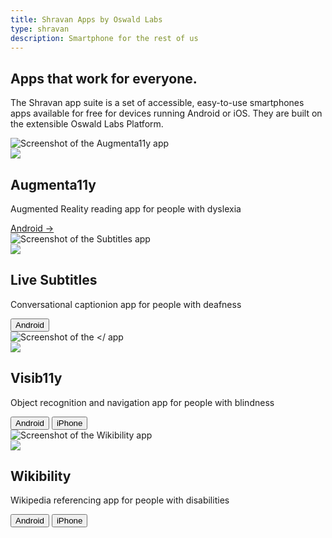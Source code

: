 ```yaml
---
title: Shravan Apps by Oswald Labs
type: shravan
description: Smartphone for the rest of us
---
```


<section class="hero triangle">
	<div class="container">
		<div class="row justify-content-center">
			<div class="col-md-6 text-center mb-5">
				<h1>Apps that work for everyone.</h1>
				<p class="intro-para">The Shravan app suite is a set of accessible, easy-to-use smartphones apps available for free for devices running Android or iOS. They are built on the extensible Oswald Labs Platform.</p>
			</div>
		</div>
	</div>
</section>
<section>
	<div class="container mt-5 pt-4">
		<div class="row">
			<div class="col-md">
				<div class="card card-phone">
					<div class="screen">
						<img alt="Screenshot of the Augmenta11y app" src="https://res.cloudinary.com/anand-chowdhary/image/upload/v1540547239/oswald-labs/shravan/augmenta11y.png">
					</div>
				</div>
				<div class="text-center">
					<img class="icon" src="https://static.oswaldlabs.com/shravan-icons/augmenta11y/generated/android-chrome-144x144.png">
					<h2 class="subheading">Augmenta11y</h2>
					<p>Augmented Reality reading app for people with dyslexia</p>
					<div>
						<a class="btn btn-outline-danger" href="https://play.google.com/store/apps/details?id=com.oswaldlabs.augmenta11y">Android &rarr;</a>
					</div>
				</div>
			</div>
			<div class="col-md">
				<div class="card card-phone">
					<div class="screen">
						<img alt="Screenshot of the Subtitles app" src="https://res.cloudinary.com/anand-chowdhary/image/upload/v1540546287/oswald-labs/shravan/live-subtitles.png">
					</div>
				</div>
				<div class="text-center">
					<img class="icon" src="https://static.oswaldlabs.com/shravan-icons/live-subtitles/generated/android-chrome-144x144.png">
					<h2 class="subheading">Live Subtitles</h2>
					<p>Conversational captionion app for people with deafness</p>
					<div class="app-icons mt-4 d-none">
						<button class="btn btn-dark">
							<i class="fab fa-android"></i>
							Android
						</button>
					</div>
				</div>
			</div>
			<div class="col-md">
				<div class="card card-phone">
					<div class="screen">
						<img alt="Screenshot of the </ app" src="https://res.cloudinary.com/anand-chowdhary/image/upload/v1540472246/oswald-labs/shravan/visib11y.png">
					</div>
				</div>
				<div class="text-center">
					<img class="icon" src="https://static.oswaldlabs.com/shravan-icons/visib11y/generated/android-chrome-144x144.png">
					<h2 class="subheading">Visib11y</h2>
					<p>Object recognition and navigation app for people with blindness</p>
					<div class="app-icons mt-4 d-none">
						<button class="btn btn-dark">
							<i class="fab fa-android"></i>
							Android
						</button>
						<button class="btn btn-dark">
							<i class="fab fa-apple"></i>
							iPhone
						</button>
					</div>
				</div>
			</div>
			<div class="col-md">
				<div class="card card-phone">
					<div class="screen">
						<img alt="Screenshot of the Wikibility app" src="https://res.cloudinary.com/anand-chowdhary/image/upload/v1540547236/oswald-labs/shravan/wikibility.png">
					</div>
				</div>
				<div class="text-center">
					<img class="icon" src="https://static.oswaldlabs.com/shravan-icons/wikibility/generated/android-chrome-144x144.png">
					<h2 class="subheading">Wikibility</h2>
					<p>Wikipedia referencing app for people with disabilities</p>
					<div class="app-icons mt-4 d-none">
						<button class="btn btn-dark">
							<i class="fab fa-android"></i>
							Android
						</button>
						<button class="btn btn-dark">
							<i class="fab fa-apple"></i>
							iPhone
						</button>
					</div>
				</div>
			</div>
		</div>
	</div>
</section>
